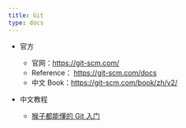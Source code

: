```yaml
---
title: Git
type: docs
---
```


- 官方
  - 官网：https://git-scm.com/
  - Reference： https://git-scm.com/docs
  - 中文 Book：https://git-scm.com/book/zh/v2/

- 中文教程
    - [猴子都能懂的 Git 入门](https://backlog.com/git-tutorial/cn/)
